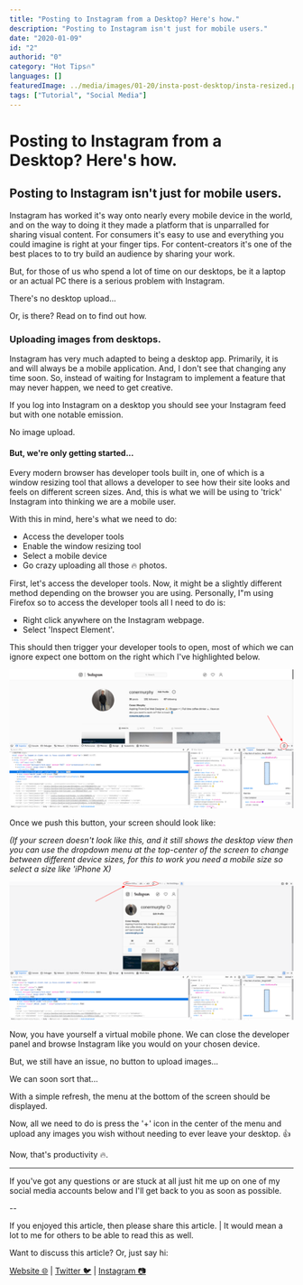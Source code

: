 ```yaml
---
title: "Posting to Instagram from a Desktop? Here's how."
description: "Posting to Instagram isn't just for mobile users."
date: "2020-01-09"
id: "2"
authorid: "0"
category: "Hot Tips🔥"
languages: []
featuredImage: ../media/images/01-20/insta-post-desktop/insta-resized.png
tags: ["Tutorial", "Social Media"]
---
```


# Posting to Instagram from a Desktop? Here's how.

## Posting to Instagram isn't just for mobile users.

Instagram has worked it's way onto nearly every mobile device in the world, and on the way to doing it they made a platform that is unparralled for sharing visual content. For consumers it's easy to use and everything you could imagine is right at your finger tips. For content-creators it's one of the best places to to try build an audience by sharing your work.

But, for those of us who spend a lot of time on our desktops, be it a laptop or an actual PC there is a serious problem with Instagram.

There's no desktop upload...

Or, is there? Read on to find out how.

### Uploading images from desktops.

Instagram has very much adapted to being a desktop app. Primarily, it is and will always be a mobile application. And, I don't see that changing any time soon. So, instead of waiting for Instagram to implement a feature that may never happen, we need to get creative.

If you log into Instagram on a desktop you should see your Instagram feed but with one notable emission.

No image upload.

#### But, we're only getting started...

Every modern browser has developer tools built in, one of which is a window resizing tool that allows a developer to see how their site looks and feels on different screen sizes. And, this is what we will be using to 'trick' Instagram into thinking we are a mobile user.

With this in mind, here's what we need to do:

- Access the developer tools
- Enable the window resizing tool
- Select a mobile device
- Go crazy uploading all those 🔥 photos.

First, let's access the developer tools. Now, it might be a slightly different method depending on the browser you are using. Personally, I"m using Firefox so to access the developer tools all I need to do is:

- Right click anywhere on the Instagram webpage.
- Select 'Inspect Element'.

This should then trigger your developer tools to open, most of which we can ignore expect one bottom on the right which I've highlighted below.

![Developer Resize Tools](../media/images/01-20/insta-post-desktop/Insta-with-developer-tools.png)

Once we push this button, your screen should look like:

*(If your screen doesn't look like this, and it still shows the desktop view then you can use the dropdown menu at the top-center of the screen to change between different device sizes, for this to work you need a mobile size so select a size like 'iPhone X)*

![Insta Resized Window](../media/images/01-20/insta-post-desktop/insta-resized.png)

Now, you have yourself a virtual mobile phone. We can close the developer panel and browse Instagram like you would on your chosen device.

But, we still have an issue, no button to upload images...

We can soon sort that... 

With a simple refresh, the menu at the bottom of the screen should be displayed.

Now, all we need to do is press the '+' icon in the center of the menu and upload any images you wish without needing to ever leave your desktop. 👍 

Now, that's productivity 🔥.

---

If you've got any questions or are stuck at all just hit me up on one of my social media accounts below and I'll get back to you as soon as possible.  

--

If you enjoyed this article, then please share this article. | It would mean a lot to me for others to be able to read this as well.

Want to discuss this article? Or, just say hi:

[Website 🌐](https://www.conermurphy.com) | [Twitter 🐦](https://twitter.com/ConerMMurphy) | [Instagram 📷](https://www.instagram.com/conermurphy/)